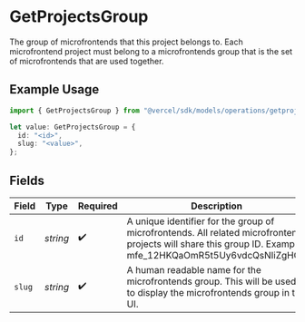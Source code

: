 # GetProjectsGroup

The group of microfrontends that this project belongs to. Each microfrontend project must belong to a microfrontends group that is the set of microfrontends that are used together.

## Example Usage

```typescript
import { GetProjectsGroup } from "@vercel/sdk/models/operations/getprojects.js";

let value: GetProjectsGroup = {
  id: "<id>",
  slug: "<value>",
};
```

## Fields

| Field                                                                                                                                                       | Type                                                                                                                                                        | Required                                                                                                                                                    | Description                                                                                                                                                 |
| ----------------------------------------------------------------------------------------------------------------------------------------------------------- | ----------------------------------------------------------------------------------------------------------------------------------------------------------- | ----------------------------------------------------------------------------------------------------------------------------------------------------------- | ----------------------------------------------------------------------------------------------------------------------------------------------------------- |
| `id`                                                                                                                                                        | *string*                                                                                                                                                    | :heavy_check_mark:                                                                                                                                          | A unique identifier for the group of microfrontends. All related microfrontend projects will share this group ID. Example: mfe_12HKQaOmR5t5Uy6vdcQsNIiZgHGB |
| `slug`                                                                                                                                                      | *string*                                                                                                                                                    | :heavy_check_mark:                                                                                                                                          | A human readable name for the microfrontends group. This will be used to display the microfrontends group in the UI.                                        |